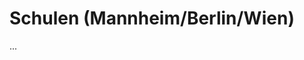 <!--
author: Dennis Ried
email: dennis.ried@musikwiss.uni-halle.de
version: 1.0.0
language: de
narrator: Deutsch Female
comment: Schulen (Mannheim/Berlin/Wien) (Sitzung 10)
import: https://gitlab.informatik.uni-halle.de/muwi/vl-mugesch-i/-/raw/main/config.md
        https://raw.githubusercontent.com/LiaTemplates/citations/main/README.md

link: ../style.css
-->

# Schulen (Mannheim/Berlin/Wien)

...
